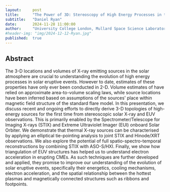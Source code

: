 ```yaml
---
layout:     post
title:      "The Power of 3D: Stereoscopy of High Energy Processes in the Age of Solar Orbiter"
subtitle:   "Daniel Ryan"
date:       2024-11-28 11:00:00
author:     "University College London, Mullard Space Science Laboratory (MSSL), UK"
#header-img: "img/2024-12-12-Ryan.jpg"
published:  true
---
```


## Abstract
The 3-D locations and volumes of X-ray emitting sources in the solar atmosphere are crucial to understanding the evolution of high energy processes in solar eruptive events.  However to date, estimates of these properties have only ever been conducted in 2-D.  Volume estimates of have relied on approximate area-to-volume scaling laws, while source locations have been inferred based on assumptions of the sources' place within magnetic field structure of the standard flare model.  In this presentation, we discuss recent and ongoing efforts to directly derive 3-D topologies of high-energy sources for the first time from stereoscopic solar X-ray and EUV observations.  This is primarily enabled by the Spectrometer/Telescope for Imaging X-rays (STIX) and Extreme Ultraviolet Imager (EUI) onboard Solar Orbiter.  We demonstrate that thermal X-ray sources can be characterised by applying an elliptical tie-pointing analysis to joint STIX and Hinode/XRT observations.  We also explore the potential of full spatio-spectro-temporal reconstructions by combining STIX with ASO-S/HXI.  Finally, we show how triangulation of EUV structures has helped us to understand electron acceleration in erupting CMEs.  As such techniques are further developed and applied, they promise to improve our understanding of the evolution of solar eruptive events, specifically their energetics, cooling mechanisms, electron acceleration, and the spatial relationship between the hottest plasmas and magnetically connected structures such as ribbons and footpoints.

